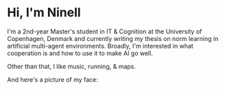 # Hi, I'm Ninell

I'm a 2nd-year Master's student in IT & Cognition at the University of Copenhagen, Denmark and currently writing my thesis on norm learning in artificial multi-agent environments. Broadly, I'm interested in what cooperation is and how to use it to make AI go well.

Other than that, I like music, running, & maps.

And here's a picture of my face:

